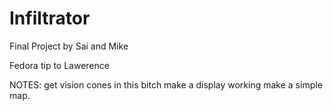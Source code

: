 Infiltrator
===========

Final Project by Sai and Mike

Fedora tip to Lawerence

NOTES:
get vision cones in this bitch
make a display working
make a simple map.
